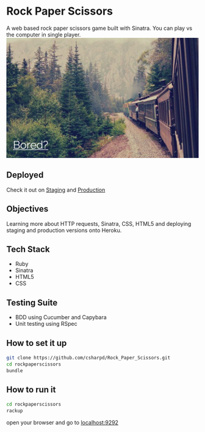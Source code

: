 # Rock Paper Scissors

A web based rock paper scissors game built with Sinatra. You can play vs the computer in single player.
![](public/images/rpsscreenshot.png)

## Deployed
Check it out on [Staging](http://warm-mountain-4227.herokuapp.com/) and [Production](http://sheltered-thicket-6328.herokuapp.com/)

## Objectives
Learning more about HTTP requests, Sinatra, CSS, HTML5 and deploying staging and production versions onto Heroku.

## Tech Stack
* Ruby
* Sinatra
* HTML5
* CSS


## Testing Suite
* BDD using Cucumber and Capybara
* Unit testing using RSpec

## How to set it up
```sh
git clone https://github.com/csharpd/Rock_Paper_Scissors.git
cd rockpaperscissors
bundle
```

## How to run it
```sh
cd rockpaperscissors
rackup
```
open your browser and go to [localhost:9292](http://localhost:9292)




